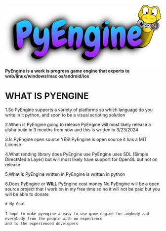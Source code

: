 ![Alt text](pyengine.png)
**PyEngine is a work is progress game engine that exports to web/linux/windows/mac os/android/ios**

# WHAT IS PYENGINE


1.So PyEngine supports a variety of platforms so which language do you write in it python, and soon
 to be a visual scripting solution

 2.When is PyEngine going to release
  PyEngine will most likely release a alpha build in 3 months from now and this is written in 3/23/2024

  3.Is PyEngine open source
   YES! PyEngine is open source it has a MIT License

  4.What rending library does PyEngine use
   PyEngine uses SDL (Simple DirectMedia Layer) but will most likely have support for OpenGL but not on release

  5.What is PyEngine written in
   PyEngine is written in python

   6.Does PyEngine or **WILL** PyEngine cost money
    No PyEngine will be a open source project that I work on in my free time 
    so no it will not be paid but you will be able to donate

    # My Goal

    I hope to make pyengine a easy to use game engine for anybody and everybody from the people with no experience
    and to the experienced developers
    
   

